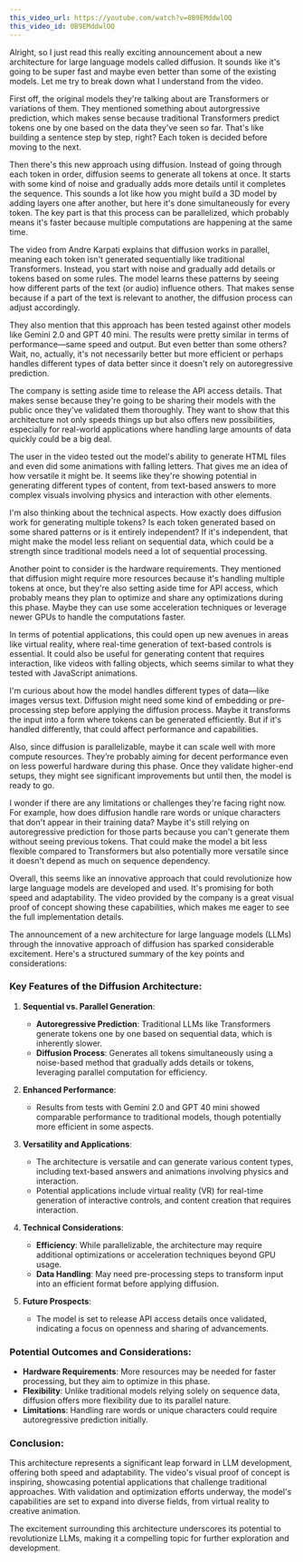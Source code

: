 ```yaml
---
this_video_url: https://youtube.com/watch?v=0B9EMddwlOQ
this_video_id: 0B9EMddwlOQ
---
```

<think>
Alright, so I just read this really exciting announcement about a new architecture for large language models called diffusion. It sounds like it's going to be super fast and maybe even better than some of the existing models. Let me try to break down what I understand from the video.

First off, the original models they're talking about are Transformers or variations of them. They mentioned something about autorgressive prediction, which makes sense because traditional Transformers predict tokens one by one based on the data they've seen so far. That's like building a sentence step by step, right? Each token is decided before moving to the next.

Then there's this new approach using diffusion. Instead of going through each token in order, diffusion seems to generate all tokens at once. It starts with some kind of noise and gradually adds more details until it completes the sequence. This sounds a lot like how you might build a 3D model by adding layers one after another, but here it's done simultaneously for every token. The key part is that this process can be parallelized, which probably means it's faster because multiple computations are happening at the same time.

The video from Andre Karpati explains that diffusion works in parallel, meaning each token isn't generated sequentially like traditional Transformers. Instead, you start with noise and gradually add details or tokens based on some rules. The model learns these patterns by seeing how different parts of the text (or audio) influence others. That makes sense because if a part of the text is relevant to another, the diffusion process can adjust accordingly.

They also mention that this approach has been tested against other models like Gemini 2.0 and GPT 40 mini. The results were pretty similar in terms of performance—same speed and output. But even better than some others? Wait, no, actually, it's not necessarily better but more efficient or perhaps handles different types of data better since it doesn't rely on autoregressive prediction.

The company is setting aside time to release the API access details. That makes sense because they're going to be sharing their models with the public once they've validated them thoroughly. They want to show that this architecture not only speeds things up but also offers new possibilities, especially for real-world applications where handling large amounts of data quickly could be a big deal.

The user in the video tested out the model's ability to generate HTML files and even did some animations with falling letters. That gives me an idea of how versatile it might be. It seems like they're showing potential in generating different types of content, from text-based answers to more complex visuals involving physics and interaction with other elements.

I'm also thinking about the technical aspects. How exactly does diffusion work for generating multiple tokens? Is each token generated based on some shared patterns or is it entirely independent? If it's independent, that might make the model less reliant on sequential data, which could be a strength since traditional models need a lot of sequential processing.

Another point to consider is the hardware requirements. They mentioned that diffusion might require more resources because it's handling multiple tokens at once, but they're also setting aside time for API access, which probably means they plan to optimize and share any optimizations during this phase. Maybe they can use some acceleration techniques or leverage newer GPUs to handle the computations faster.

In terms of potential applications, this could open up new avenues in areas like virtual reality, where real-time generation of text-based controls is essential. It could also be useful for generating content that requires interaction, like videos with falling objects, which seems similar to what they tested with JavaScript animations.

I'm curious about how the model handles different types of data—like images versus text. Diffusion might need some kind of embedding or pre-processing step before applying the diffusion process. Maybe it transforms the input into a form where tokens can be generated efficiently. But if it's handled differently, that could affect performance and capabilities.

Also, since diffusion is parallelizable, maybe it can scale well with more compute resources. They’re probably aiming for decent performance even on less powerful hardware during this phase. Once they validate higher-end setups, they might see significant improvements but until then, the model is ready to go.

I wonder if there are any limitations or challenges they're facing right now. For example, how does diffusion handle rare words or unique characters that don't appear in their training data? Maybe it's still relying on autoregressive prediction for those parts because you can't generate them without seeing previous tokens. That could make the model a bit less flexible compared to Transformers but also potentially more versatile since it doesn't depend as much on sequence dependency.

Overall, this seems like an innovative approach that could revolutionize how large language models are developed and used. It's promising for both speed and adaptability. The video provided by the company is a great visual proof of concept showing these capabilities, which makes me eager to see the full implementation details.
</think>

The announcement of a new architecture for large language models (LLMs) through the innovative approach of diffusion has sparked considerable excitement. Here's a structured summary of the key points and considerations:

### Key Features of the Diffusion Architecture:
1. **Sequential vs. Parallel Generation**:
   - **Autoregressive Prediction**: Traditional LLMs like Transformers generate tokens one by one based on sequential data, which is inherently slower.
   - **Diffusion Process**: Generates all tokens simultaneously using a noise-based method that gradually adds details or tokens, leveraging parallel computation for efficiency.

2. **Enhanced Performance**:
   - Results from tests with Gemini 2.0 and GPT 40 mini showed comparable performance to traditional models, though potentially more efficient in some aspects.

3. **Versatility and Applications**:
   - The architecture is versatile and can generate various content types, including text-based answers and animations involving physics and interaction.
   - Potential applications include virtual reality (VR) for real-time generation of interactive controls, and content creation that requires interaction.

4. **Technical Considerations**:
   - **Efficiency**: While parallelizable, the architecture may require additional optimizations or acceleration techniques beyond GPU usage.
   - **Data Handling**: May need pre-processing steps to transform input into an efficient format before applying diffusion.

5. **Future Prospects**:
   - The model is set to release API access details once validated, indicating a focus on openness and sharing of advancements.

### Potential Outcomes and Considerations:
- **Hardware Requirements**: More resources may be needed for faster processing, but they aim to optimize in this phase.
- **Flexibility**: Unlike traditional models relying solely on sequence data, diffusion offers more flexibility due to its parallel nature.
- **Limitations**: Handling rare words or unique characters could require autoregressive prediction initially.

### Conclusion:
This architecture represents a significant leap forward in LLM development, offering both speed and adaptability. The video's visual proof of concept is inspiring, showcasing potential applications that challenge traditional approaches. With validation and optimization efforts underway, the model's capabilities are set to expand into diverse fields, from virtual reality to creative animation.

The excitement surrounding this architecture underscores its potential to revolutionize LLMs, making it a compelling topic for further exploration and development.
